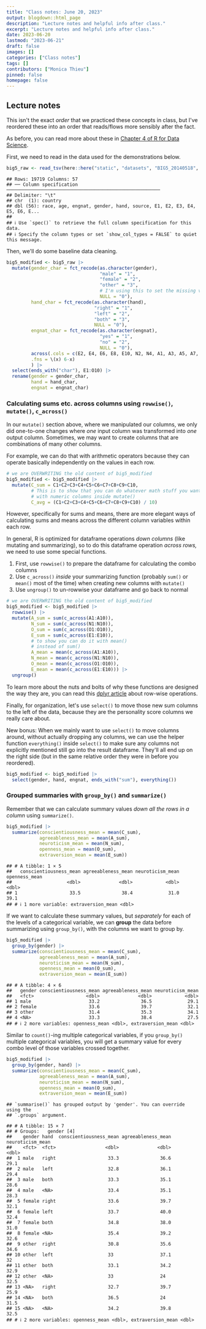 ```yaml
---
title: "Class notes: June 20, 2023"
output: blogdown::html_page
description: "Lecture notes and helpful info after class."
excerpt: "Lecture notes and helpful info after class."
date: 2023-06-20
lastmod: "2023-06-21"
draft: false
images: []
categories: ["Class notes"]
tags: []
contributors: ["Monica Thieu"]
pinned: false
homepage: false
---
```




## Lecture notes

This isn't the exact _order_ that we practiced these concepts in class, but I've reordered these into an order that reads/flows more sensibly after the fact.

As before, you can read more about these in [Chapter 4 of R for Data Science](https://r4ds.hadley.nz/data-transform.html).

First, we need to read in the data used for the demonstrations below.


```r
big5_raw <- read_tsv(here::here("static", "datasets", "BIG5_20140518", "data.csv"))
```

```
## Rows: 19719 Columns: 57
## ── Column specification ────────────────────────────────────────────────────────
## Delimiter: "\t"
## chr  (1): country
## dbl (56): race, age, engnat, gender, hand, source, E1, E2, E3, E4, E5, E6, E...
## 
## ℹ Use `spec()` to retrieve the full column specification for this data.
## ℹ Specify the column types or set `show_col_types = FALSE` to quiet this message.
```

Then, we'll do some baseline data cleaning.


```r
big5_modified <- big5_raw |> 
  mutate(gender_char = fct_recode(as.character(gender),
                                  "male" = "1",
                                  "female" = "2",
                                  "other" = "3",
                                  # I'm using this to set the missing values as NA
                                  NULL = "0"),
         hand_char = fct_recode(as.character(hand),
                                "right" = "1",
                                "left" = "2",
                                "both" = "3",
                                NULL = "0"),
         engnat_char = fct_recode(as.character(engnat),
                                  "yes" = "1",
                                  "no" = "2",
                                  NULL = "0"),
         across(.cols = c(E2, E4, E6, E8, E10, N2, N4, A1, A3, A5, A7, C2, C4, C6, C8, O2, O4, O6),
         .fns = \(x) 6-x)
         ) |> 
  select(ends_with("char"), E1:O10) |> 
  rename(gender = gender_char,
         hand = hand_char,
         engnat = engnat_char)
```

### Calculating sums etc. across columns using `rowwise()`, `mutate()`, `c_across()`

In our `mutate()` section above, where we manipulated our columns, we only did one-to-one changes where _one_ input column was transformed into _one_ output column. Sometimes, we may want to create columns that are combinations of many other columns.

For example, we can do that with arithmetic operators because they can operate basically independently on the values in each row.


```r
# we are OVERWRITING the old content of big5_modified
big5_modified <- big5_modified |> 
  mutate(C_sum = C1+C2+C3+C4+C5+C6+C7+C8+C9+C10,
         # This is to show that you can do whatever math stuff you want
         # with numeric columns inside mutate()
         C_avg = (C1+C2+C3+C4+C5+C6+C7+C8+C9+C10) / 10)
```

However, specifically for sums and means, there are more elegant ways of calculating sums and means across the different column variables within each row.

In general, R is optimized for dataframe operations _down columns_ (like mutating and summarizing), so to do this dataframe operation _across rows,_ we need to use some special functions.

1. First, use `rowwise()` to prepare the dataframe for calculating the combo columns
2. Use `c_across()` _inside_ your summarizing function (probably `sum()` or `mean()` most of the time) when creating new columns with `mutate()`
3. Use `ungroup()` to un-rowwise your dataframe and go back to normal


```r
# we are OVERWRITING the old content of big5_modified
big5_modified <- big5_modified |> 
  rowwise() |> 
  mutate(A_sum = sum(c_across(A1:A10)),
         N_sum = sum(c_across(N1:N10)),
         O_sum = sum(c_across(O1:O10)),
         E_sum = sum(c_across(E1:E10)),
         # to show you can do it with mean()
         # instead of sum()
         A_mean = mean(c_across(A1:A10)),
         N_mean = mean(c_across(N1:N10)),
         O_mean = mean(c_across(O1:O10)),
         E_mean = mean(c_across(E1:E10))) |> 
  ungroup()
```

To learn more about the nuts and bolts of why these functions are designed the way they are, you can read this [dplyr article](https://dplyr.tidyverse.org/articles/rowwise.html) about row-wise operations.

Finally, for organization, let's use `select()` to move those new sum columns to the left of the data, because they are the personality score columns we really care about. 

New bonus: When we mainly want to use `select()` to move columns around, without actually dropping any columns, we can use the helper function `everything()` inside `select()` to make sure any columns not explicitly mentioned still go into the result dataframe. They'll all end up on the right side (but in the same relative order they were in before you reordered).


```r
big5_modified <- big5_modified |> 
  select(gender, hand, engnat, ends_with("sum"), everything())
```

### Grouped summaries with `group_by()` and `summarize()`

Remember that we can calculate summary values _down all the rows in a column_ using `summarize()`.


```r
big5_modified |> 
  summarize(conscientiousness_mean = mean(C_sum),
            agreeableness_mean = mean(A_sum),
            neuroticism_mean = mean(N_sum),
            openness_mean = mean(O_sum),
            extraversion_mean = mean(E_sum))
```

```
## # A tibble: 1 × 5
##   conscientiousness_mean agreeableness_mean neuroticism_mean openness_mean
##                    <dbl>              <dbl>            <dbl>         <dbl>
## 1                   33.5               38.4             31.0          39.1
## # ℹ 1 more variable: extraversion_mean <dbl>
```

If we want to calculate these summary values, but _separately_ for each of the levels of a categorical variable, we can **group** the data before summarizing using `group_by()`, with the columns we want to group by.


```r
big5_modified |> 
  group_by(gender) |> 
  summarize(conscientiousness_mean = mean(C_sum),
            agreeableness_mean = mean(A_sum),
            neuroticism_mean = mean(N_sum),
            openness_mean = mean(O_sum),
            extraversion_mean = mean(E_sum))
```

```
## # A tibble: 4 × 6
##   gender conscientiousness_mean agreeableness_mean neuroticism_mean
##   <fct>                   <dbl>              <dbl>            <dbl>
## 1 male                     33.2               36.5             29.1
## 2 female                   33.6               39.7             32.1
## 3 other                    31.4               35.3             34.1
## 4 <NA>                     33.3               38.4             27.5
## # ℹ 2 more variables: openness_mean <dbl>, extraversion_mean <dbl>
```

Similar to `count()`-ing multiple categorical variables, if you `group_by()` multiple categorical variables, you will get a summary value for every combo level of those variables crossed together.


```r
big5_modified |> 
  group_by(gender, hand) |> 
  summarize(conscientiousness_mean = mean(C_sum),
            agreeableness_mean = mean(A_sum),
            neuroticism_mean = mean(N_sum),
            openness_mean = mean(O_sum),
            extraversion_mean = mean(E_sum))
```

```
## `summarise()` has grouped output by 'gender'. You can override using the
## `.groups` argument.
```

```
## # A tibble: 15 × 7
## # Groups:   gender [4]
##    gender hand  conscientiousness_mean agreeableness_mean neuroticism_mean
##    <fct>  <fct>                  <dbl>              <dbl>            <dbl>
##  1 male   right                   33.3               36.6             29.1
##  2 male   left                    32.8               36.1             29.4
##  3 male   both                    33.3               35.1             28.6
##  4 male   <NA>                    33.4               35.1             28.3
##  5 female right                   33.6               39.7             32.1
##  6 female left                    33.7               40.0             32.4
##  7 female both                    34.8               38.0             31.0
##  8 female <NA>                    35.4               39.2             32.6
##  9 other  right                   30.8               35.6             34.6
## 10 other  left                    33                 37.1             32  
## 11 other  both                    33.1               34.2             32.9
## 12 other  <NA>                    33                 24               32.5
## 13 <NA>   right                   32.7               39.7             25.9
## 14 <NA>   both                    36.5               24               31.5
## 15 <NA>   <NA>                    34.2               39.8             32.5
## # ℹ 2 more variables: openness_mean <dbl>, extraversion_mean <dbl>
```
